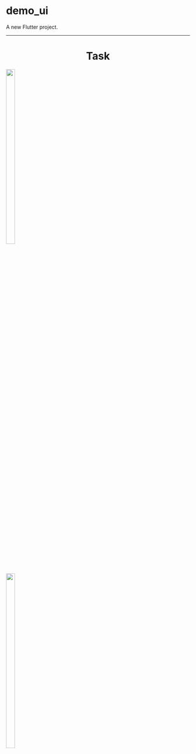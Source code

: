 # demo_ui

A new Flutter project.

<hr>
<h1 align="center">Task</h1>
<p>
  
  <img src="https://github.com/Avesh6754/demo_ui/assets/149478146/cf6ac99a-0bde-4377-9173-85f0dee5e404" width="22%" Height="35%">
  </a>
  </p>


<p>
  
  <img src="https://github.com/Avesh6754/demo_ui/assets/149478146/f0aee2ea-f7b6-418b-8890-e5cdc2380524" width="22%" Height="35%">
  </a>
  </p>

